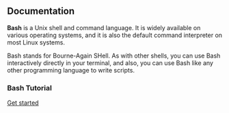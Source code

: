 ## Documentation

**Bash** is a Unix shell and command language. It is widely available on
various operating systems, and it is also the default command
interpreter on most Linux systems.

Bash stands for Bourne-Again SHell. As with other shells, you can use
Bash interactively directly in your terminal, and also, you can use Bash
like any other programming language to write scripts.

### Bash Tutorial

[Get started](https://tldp.org/LDP/Bash-Beginners-Guide/html/)
